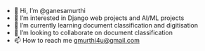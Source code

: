 - 👋 Hi, I’m @ganesamurthi
- 👀 I’m interested in Django web projects and AI/ML projects
- 🌱 I’m currently learning document classification and digitisation
- 💞️ I’m looking to collaborate on document classification
- 📫 How to reach me gmurthi4u@gmail.com

<!---
ganesamurthi/ganesamurthi is a ✨ special ✨ repository because its `README.md` (this file) appears on your GitHub profile.
You can click the Preview link to take a look at your changes.
--->
